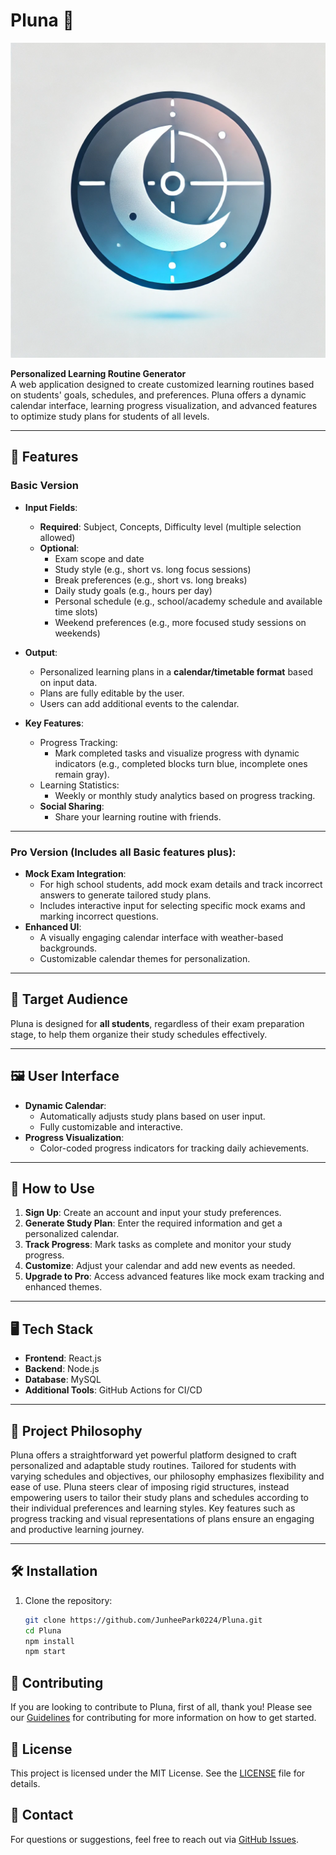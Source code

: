 # Pluna 🌙

![Pluna Logo](./client/src/assets/logo.png)

**Personalized Learning Routine Generator**  
A web application designed to create customized learning routines based on students' goals, schedules, and preferences. Pluna offers a dynamic calendar interface, learning progress visualization, and advanced features to optimize study plans for students of all levels.

---

## 🌟 Features

### **Basic Version**
- **Input Fields**:
  - **Required**: Subject, Concepts, Difficulty level (multiple selection allowed)
  - **Optional**: 
    - Exam scope and date
    - Study style (e.g., short vs. long focus sessions)
    - Break preferences (e.g., short vs. long breaks)
    - Daily study goals (e.g., hours per day)
    - Personal schedule (e.g., school/academy schedule and available time slots)
    - Weekend preferences (e.g., more focused study sessions on weekends)

- **Output**:
  - Personalized learning plans in a **calendar/timetable format** based on input data.
  - Plans are fully editable by the user.
  - Users can add additional events to the calendar.

- **Key Features**:
  - Progress Tracking:
    - Mark completed tasks and visualize progress with dynamic indicators (e.g., completed blocks turn blue, incomplete ones remain gray).
  - Learning Statistics:
    - Weekly or monthly study analytics based on progress tracking.
  - **Social Sharing**:
    - Share your learning routine with friends.

---

### **Pro Version** (Includes all Basic features plus):
- **Mock Exam Integration**:
  - For high school students, add mock exam details and track incorrect answers to generate tailored study plans.
  - Includes interactive input for selecting specific mock exams and marking incorrect questions.
- **Enhanced UI**:
  - A visually engaging calendar interface with weather-based backgrounds.
  - Customizable calendar themes for personalization.

---

## 🎯 Target Audience
Pluna is designed for **all students**, regardless of their exam preparation stage, to help them organize their study schedules effectively.

---

## 🖼️ User Interface
- **Dynamic Calendar**:
  - Automatically adjusts study plans based on user input.
  - Fully customizable and interactive.
- **Progress Visualization**:
  - Color-coded progress indicators for tracking daily achievements.

---

## 🚀 How to Use
1. **Sign Up**: Create an account and input your study preferences.
2. **Generate Study Plan**: Enter the required information and get a personalized calendar.
3. **Track Progress**: Mark tasks as complete and monitor your study progress.
4. **Customize**: Adjust your calendar and add new events as needed.
5. **Upgrade to Pro**: Access advanced features like mock exam tracking and enhanced themes.

---

## 🖥️ Tech Stack
- **Frontend**: React.js
- **Backend**: Node.js
- **Database**: MySQL
- **Additional Tools**: GitHub Actions for CI/CD

---

## 🌌 Project Philosophy
Pluna offers a straightforward yet powerful platform designed to craft personalized and adaptable study routines. Tailored for students with varying schedules and objectives, our philosophy emphasizes flexibility and ease of use. Pluna steers clear of imposing rigid structures, instead empowering users to tailor their study plans and schedules according to their individual preferences and learning styles. Key features such as progress tracking and visual representations of plans ensure an engaging and productive learning journey.

---

## 🛠️ Installation
1. Clone the repository:
   ```bash
   git clone https://github.com/JunheePark0224/Pluna.git
   cd Pluna
   npm install
   npm start
   ```
   
## 🤝 Contributing
If you are looking to contribute to Pluna, first of all, thank you! Please see our [Guidelines](./CONTRIBUTING.md) for contributing for more information on how to get started.

## 📄 License
This project is licensed under the MIT License. See the [LICENSE](./LICENSE) file for details.

## 📧 Contact
For questions or suggestions, feel free to reach out via [GitHub Issues](https://github.com/JunheePark0224/Pluna/issues).
